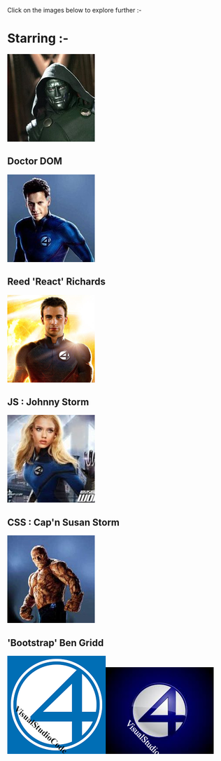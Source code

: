 Click on the images below to explore further :- 


# Starring :-


  <a href="/Fantastic Frontend/DrDOM"><img src="2dvsg79-11.jpg_c200"/></a>
  
 
 ##  Doctor DOM
  

  <a href="/Fantastic Frontend/react"><img src="reedrichards.jpg_c200"/></a>
  
 
 ##  Reed 'React' Richards
 
 
 <a href="/Fantastic Frontend/js"><img src="js.png"/></a>
  
 
 ##  JS : Johnny Storm
 
 
 <a href="/Fantastic Frontend/css"><img src="iw.jpg"/></a>
  
 
 ##  CSS : Cap'n Susan Storm
 
 
 <a href="/Fantastic Frontend/bootstrap"><img src="chiklis.jpg_c200"/></a>
  
 
 ##  'Bootstrap' Ben Gridd

 

<span><img src="Untitled.png"/><img src="Untitle8.png"/></span>
